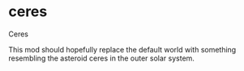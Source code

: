 # ceres
Ceres

This mod should hopefully replace the default world with something resembling the asteroid ceres in the outer solar system.
